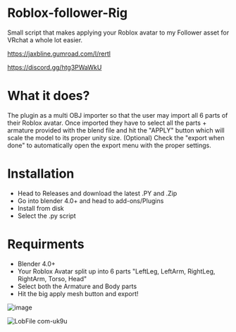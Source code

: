 # Roblox-follower-Rig
Small script that makes applying your Roblox avatar to my Follower asset for VRchat a whole lot easier.

https://jaxbline.gumroad.com/l/rertl

https://discord.gg/htg3PWaWkU

# What it does?
The plugin as a multi OBJ importer so that the user may import all 6 parts of their Roblox avatar. Once imported they have to select all the parts + armature provided with the blend file and hit the "APPLY" button which will scale the model to its proper unity size. (Optional) Check the "export when done" to automatically open the export menu with the proper settings.

# Installation
* Head to Releases and download the latest .PY and .Zip
* Go into blender 4.0+ and head to add-ons/Plugins
* Install from disk
* Select the .py script

# Requirments
* Blender 4.0+
* Your Roblox Avatar split up into 6 parts "LeftLeg, LeftArm, RightLeg, RightArm, Torso, Head"
* Select both the Armature and Body parts
* Hit the big apply mesh button and export!

![image](https://github.com/user-attachments/assets/264dadd0-4fb8-428b-a665-d5b61609f46d)

![LobFile com-uk9u](https://github.com/user-attachments/assets/530d1bbf-9fec-4068-b93f-81c785a11d99)

